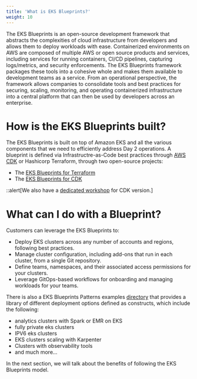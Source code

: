 ```yaml
---
title: 'What is EKS Blueprints?'
weight: 10
---
```


The EKS Blueprints is an open-source development framework that abstracts the complexities of cloud infrastructure from developers and allows them to deploy workloads with ease. Containerized environments on AWS are composed of multiple AWS or open source products and services, including services for running containers, CI/CD pipelines, capturing logs/metrics, and security enforcements. The EKS Blueprints framework packages these tools into a cohesive whole and makes them available to development teams as a service. From an operational perspective, the framework allows companies to consolidate tools and best practices for securing, scaling, monitoring, and operating containerized infrastructure into a central platform that can then be used by developers across an enterprise.

# How is the EKS Blueprints built?

The EKS Blueprints is built on top of Amazon EKS and all the various components that we need to efficiently address Day 2 operations. A blueprint is defined via Infrastructre-as-Code best practices through [AWS CDK](https://aws.amazon.com/cdk/) or Hashicorp Terraform, through two open-source projects:

- The [EKS Blueprints for Terraform](https://github.com/aws-ia/terraform-aws-eks-blueprints)
- The [EKS Blueprints for CDK](https://github.com/aws-quickstart/cdk-eks-blueprints)

::alert[We also have a [dedicated workshop](https://catalog.workshops.aws/eks-blueprints-for-cdk) for CDK version.]

# What can I do with a Blueprint?

Customers can leverage the EKS Blueprints to:

- Deploy EKS clusters across any number of accounts and regions, following best practices.
- Manage cluster configuration, including add-ons that run in each cluster, from a single Git repository.
- Define teams, namespaces, and their associated access permissions for your clusters.
- Leverage GitOps-based workflows for onboarding and managing workloads for your teams.

There is also a EKS Blueprints Patterns examples [directory](https://github.com/aws-ia/terraform-aws-eks-blueprints/tree/main/examples) that provides a library of different deployment options defined as constructs, which include the following:

- analytics clusters with Spark or EMR on EKS
- fully private eks clusters
- IPV6 eks clusters
- EKS clusters scaling with Karpenter
- Clusters with observability tools
- and much more...

In the next section, we will talk about the benefits of following the EKS Blueprints model.
